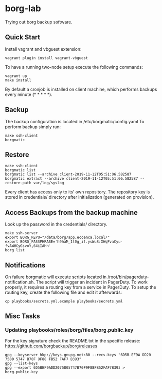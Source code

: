 # borg-lab
Trying out borg backup software.

## Quick Start

Install vagrant and vbguest extension:

```
vagrant plugin install vagrant-vbguest
```

To have a running two-node setup execute the following commands:

```
vagrant up
make install
```

By default a cronjob is installed on client machine, which performs backups every minute (* * * * *).

## Backup

The backup configuration is located in /etc/borgmatic/config.yaml
To perform backup simply run:

```
make ssh-client
borgmatic
```

## Restore

```
make ssh-client
borgmatic list
borgmatic list --archive client-2019-11-12T05:51:06.582587
borgmatic extract --archive client-2019-11-12T05:51:06.582587 --restore-path var/log/syslog
```

Every client has access only to its' own repository. The repository key is stored in credentials/ directory after initialization (generated on provision).

## Access Backups from the backup machine

Look up the password in the credentials/ directory.

```
make ssh-server
export BORG_REPO="/data/borg/app.eccenca.local/"
export BORG_PASSPHRASE='h9haM_1l0g_if.ysWu8:XWqPvaCyu-fvAWHCyGsvoY,64iIAHn'
borg list
```

## Notifications

On failure borgmatic will execute scripts located in /root/bin/pagerduty-notification.sh.
The script will trigger an incident in PagerDuty.
To work properly, it requires a routing key from a service in PagerDuty.
To setup the routing key, create the following file and edit it afterwards:

```
cp playbooks/secrets.yml.example playbooks/secrets.yml
```

## Misc Tasks

### Updating playbooks/roles/borg/files/borg.public.key

For the key signature check the README.txt in the specific release: https://github.com/borgbackup/borg/releases

```
gpg --keyserver hkp://keys.gnupg.net:80 --recv-keys "6D5B EF9A DD20 7580 5747 B70F 9F88 FB52 FAF7 B393"
gpg --list-keys
gpg --export 6D5BEF9ADD2075805747B70F9F88FB52FAF7B393 > borg.public.key
```
